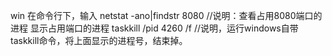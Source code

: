 win
在命令行下，输入  netstat   -ano|findstr  8080 
//说明：查看占用8080端口的进程
显示占用端口的进程
taskkill  /pid  4260  /f 
//说明，运行windows自带taskkill命令，将上面显示的进程号，结束掉。
